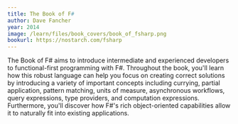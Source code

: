 ```yaml
---
title: The Book of F#
author: Dave Fancher
year: 2014
image: /learn/files/book_covers/book_of_fsharp.png
bookurl: https://nostarch.com/fsharp
---
```

The Book of F# aims to introduce intermediate and experienced developers to functional-first programming with F#. Throughout the book, you'll learn how this robust language can help you focus on creating correct solutions by introducing a variety of important concepts including currying, partial application, pattern matching, units of measure, asynchronous workflows, query expressions, type providers, and computation expressions. Furthermore, you'll discover how F#'s rich object-oriented capabilities allow it to naturally fit into existing applications.
